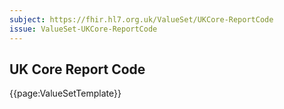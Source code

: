 ```yaml
---
subject: https://fhir.hl7.org.uk/ValueSet/UKCore-ReportCode
issue: ValueSet-UKCore-ReportCode
---
```

## UK Core Report Code 

{{page:ValueSetTemplate}}